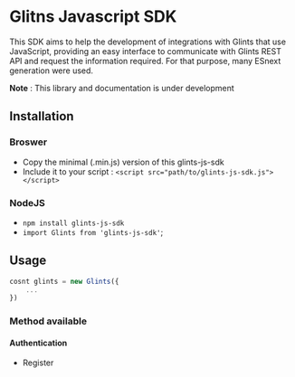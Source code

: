 # Glitns Javascript SDK

This SDK aims to help the development of integrations with Glints that use JavaScript, providing an easy interface to communicate with Glints REST API and request the information required. For that purpose, many ESnext generation were used.

**Note** : This library and documentation is under development

## Installation

### Broswer

- Copy the minimal (.min.js) version of this glints-js-sdk
- Include it to your script : `<script src="path/to/glints-js-sdk.js"></script>`

### NodeJS

- `npm install glints-js-sdk`
- `import Glints from 'glints-js-sdk'`;

## Usage

```javascript
cosnt glints = new Glints({
    ...
})
```

### Method available

#### Authentication

- Register

